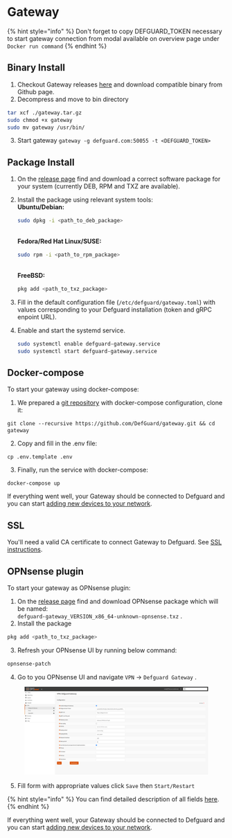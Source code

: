 # Gateway

{% hint style="info" %}
Don't forget to copy DEFGUARD\_TOKEN necessary to start gateway connection from modal available on overview page under `Docker run command`
{% endhint %}

## Binary Install

1. Checkout Gateway releases [here](https://github.com/DefGuard/gateway/releases) and download compatible binary from Github page.
2. Decompress and move to bin directory

```sh
tar xcf ./gateway.tar.gz
sudo chmod +x gateway
sudo mv gateway /usr/bin/
```

3. Start gateway `gateway -g defguard.com:50055 -t <DEFGUARD_TOKEN>`

## Package Install

1. On the [release page](https://github.com/DefGuard/gateway/releases) find and download a correct software package for your system (currently DEB, RPM and TXZ are available).
2.  Install the package using relevant system tools:\
    **Ubuntu/Debian:**

    ```bash
    sudo dpkg -i <path_to_deb_package>
    ```

    \
    **Fedora/Red Hat Linux/SUSE:**

    ```bash
    sudo rpm -i <path_to_rpm_package>
    ```

    \
    **FreeBSD:**

    ```bash
    pkg add <path_to_txz_package>
    ```
3. Fill in the default configuration file (`/etc/defguard/gateway.toml`) with values corresponding to your Defguard installation (token and gRPC enpoint URL).
4.  Enable and start the systemd service.

    ```bash
    sudo systemctl enable defguard-gateway.service
    sudo systemctl start defguard-gateway.service
    ```

## Docker-compose

To start your gateway using docker-compose:

1. We prepared a [git repository](https://github.com/DefGuard/deployment) with docker-compose configuration, clone it:

```
git clone --recursive https://github.com/DefGuard/gateway.git && cd gateway
```

2. Copy and fill in the .env file:

```
cp .env.template .env
```

3. Finally, run the service with docker-compose:

```
docker-compose up
```

If everything went well, your Gateway should be connected to Defguard and you can start [adding new devices to your network](features/wireguard/adding-wireguard-devices.md).

## SSL

You'll need a valid CA certificate to connect Gateway to Defguard. See [SSL instructions](https://defguard.gitbook.io/defguard/features/setting-up-your-instance/docker-compose#ssl-setup).



## OPNsense plugin

To start your gateway as OPNsense plugin:

1. On the [release page](https://github.com/DefGuard/gateway/releases) find and download OPNsense package which will be named: \
   `defguard-gateway_VERSION_x86_64-unknown-opnsense.txz` .
2. Install the package

```bash
pkg add <path_to_txz_package>
```

3. Refresh your OPNsense UI by running below command:

```bash
opnsense-patch
```

4. Go to you OPNsense UI and navigate `VPN` -> `Defguard Gateway` .

<figure><img src="../../.gitbook/assets/OPNSense Plugin.png" alt=""><figcaption></figcaption></figure>

5. Fill form with appropriate values click `Save` then `Start/Restart`&#x20;



{% hint style="info" %}
You can find detailed description of all fields [here](configuration.md#gateway-configuration).
{% endhint %}

If everything went well, your Gateway should be connected to Defguard and you can start [adding new devices to your network](features/wireguard/adding-wireguard-devices.md).
